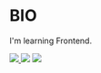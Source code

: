 <h1>BIO</h1>
<p>I'm learning Frontend.</p>

<div>
    <a href="https://twitter.com/wycha_">
        <img src="https://img.shields.io/twitter/follow/wycha_?color=blue&label=Twitter&logo=wycha_&style=for-the-badge" target"_blank">
    </a>
    <img src="https://img.shields.io/static/v1?label=Discord&message=wycha%239268&color=blue&style=for-the-badge">
    <img src="https://komarev.com/ghpvc/?username=wychaa&color=cyan">
</div>



